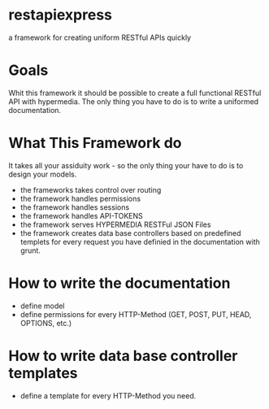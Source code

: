 restapiexpress
=
a framework for creating uniform RESTful APIs quickly

Goals
=
Whit this framework it should be possible to create a full functional RESTful API with hypermedia.
The only thing you have to do is to write a uniformed documentation.

What This Framework do
=
It takes all your assiduity work - so the only thing your have to do is to design your models.
- the frameworks takes control over routing
- the framework handles permissions
- the framework handles sessions
- the framework handles API-TOKENS
- the framework serves HYPERMEDIA RESTFul JSON Files
- the framework creates data base controllers based on predefined templets for every request you have definied in the documentation with grunt. 

How to write the documentation
=
- define model
- define permissions for every HTTP-Method (GET, POST, PUT, HEAD, OPTIONS, etc.)

How to write data base controller templates
=
- define a template for every HTTP-Method you need.
